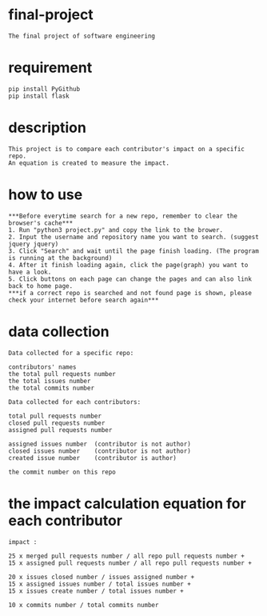 # final-project
    The final project of software engineering

# requirement
    pip install PyGithub
    pip install flask

# description
    This project is to compare each contributor's impact on a specific repo. 
    An equation is created to measure the impact.

# how to use
    ***Before everytime search for a new repo, remember to clear the browser's cache***
    1. Run "python3 project.py" and copy the link to the brower.
    2. Input the username and repository name you want to search. (suggest jquery jquery)
    3. Click "Search" and wait until the page finish loading. (The program is running at the background)
    4. After it finish loading again, click the page(graph) you want to have a look.
    5. Click buttons on each page can change the pages and can also link back to home page.
    ***if a correct repo is searched and not found page is shown, please check your internet before search again***

# data collection
    Data collected for a specific repo:

    contributors' names
    the total pull requests number
    the total issues number
    the total commits number

    Data collected for each contributors:

    total pull requests number
    closed pull requests number
    assigned pull requests number
    
    assigned issues number  (contributor is not author)
    closed issues number    (contributor is not author)
    created issue number    (contributor is author)

    the commit number on this repo

# the impact calculation equation for each contributor
    impact :

    25 x merged pull requests number / all repo pull requests number +
    15 x assigned pull requests number / all repo pull requests number +

    20 x issues closed number / issues assigned number +
    15 x assigned issues number / total issues number +
    15 x issues create number / total issues number +

    10 x commits number / total commits number 
